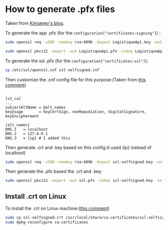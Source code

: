 # How to generate .pfx files
 Taken from [Kimserey's blog](https://kimsereyblog.blogspot.com/2018/07/self-signed-certificate-for-identity.html).

To generate the app .pfx (for the `configuration["certificates:signing"]`) :

 ```sh
sudo openssl req -x509 -newkey rsa:4096 -keyout LogistiqueApi.key -out LogistiqueApi.crt -days 3650 -nodes -subj "/CN=LogistiqueApi"

sudo openssl pkcs12 -export -out LogistiqueApi.pfx -inkey LogistiqueApi.key -in LogistiqueApi.crt -name "LogistiqueApi pfx"


``` 

To generate the ssl .pfx (for the `configuration["certificates:ssl"]`):

```sh
cp /etc/ssl/openssl.cnf ssl-selfsigned.cnf
```

Then customize the .cnf config file for this purpose:(Taken from [this comment](https://github.com/dotnet/aspnetcore/issues/7246#issuecomment-540998114))

```

[v3_ca]
...
subjectAltName = @alt_names
keyUsage       = keyCertSign, nonRepudiation, digitalSignature, keyEncipherment

[alt_names]
DNS.1   = localhost
DNS.2   = 127.0.0.1
DNS.3   = {ip} # I added this

```

Then generate .crt and .key based on this config:(I used {ip} instead of localhost)

```sh
sudo openssl req -x509 -newkey rsa:4096 -keyout ssl-selfsigned.key -out ssl-selfsigned.crt -days 3650 -nodes -subj "/CN={ip}" -config ssl-selfsigned.cnf
```

Then generate the .pfx based the .crt and .key:
```sh
sudo openssl pkcs12 -export -out ssl.pfx -inkey ssl-selfsigned.key -in ssl-selfsigned.crt -name "Selfsigned"
```
## Install .crt on Linux

To install the .crt on Linux machine:([this comment](https://github.com/dotnet/aspnetcore/issues/7246#issuecomment-541063133))
```sh
sudo cp ssl-selfsigned.crt /usr/local/share/ca-certificates/ssl-selfsigned.crt
sudo dpkg-reconfigure ca-certificates
```
